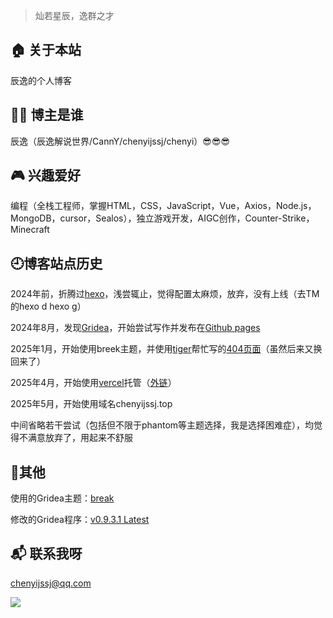 > 灿若星辰，逸群之才

## 🏠 关于本站
辰逸的个人博客

## 👨‍💻 博主是谁
辰逸（辰逸解说世界/CannY/chenyijssj/chenyi）😎😎😎

## 🎮 兴趣爱好
编程（全栈工程师，掌握HTML，CSS，JavaScript，Vue，Axios，Node.js，MongoDB，cursor，Sealos），独立游戏开发，AIGC创作，Counter-Strike，Minecraft

## 🕘博客站点历史
2024年前，折腾过[hexo](https://hexo.io/zh-cn/)，浅尝辄止，觉得配置太麻烦，放弃，没有上线（去TM的hexo d hexo g）

2024年8月，发现[Gridea](https://gridea.dev/)，开始尝试写作并发布在[Github pages](https://github.com/chenyijssj/chenyi.github.io)

2025年1月，开始使用breek主题，并使用[tiger](https://tigercrl.top/)帮忙写的[404页面](https://chenyijssj.github.io/404)（虽然后来又换回来了）

2025年4月，开始使用[vercel](https://vercel.com/)托管（[外链](https://chenyijssj-github-io.vercel.app/)）

2025年5月，开始使用域名chenyijssj.top

中间省略若干尝试（包括但不限于phantom等主题选择，我是选择困难症），均觉得不满意放弃了，用起来不舒服

## 🎲其他
使用的Gridea主题：[break](https://github.com/lmm214/gridea-theme-breek/)

修改的Gridea程序：[v0.9.3.1 Latest](https://github.com/wherelse/gridea/releases)

## 📬 联系我呀
chenyijssj@qq.com

![](https://pancenter.oss-cn-beijing.aliyuncs.com/disk/2025/04/20250424125017989.gif)